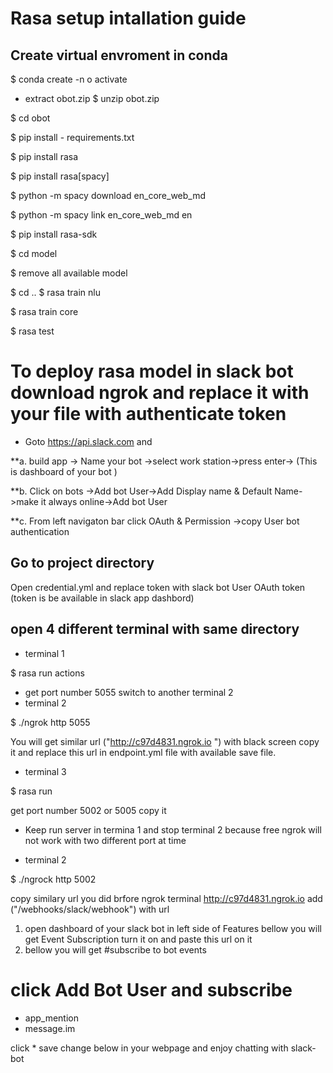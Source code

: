 # Rasa setup intallation guide

## Create virtual envroment in conda
$ conda create -n o activate
* extract obot.zip 
$ unzip obot.zip

$ cd obot

$ pip install - requirements.txt

$ pip install rasa

$ pip install rasa[spacy]

$ python -m spacy download en_core_web_md

$ python -m spacy link en_core_web_md en

$ pip install rasa-sdk

$ cd model

$ remove all available model

$ cd ..
$ rasa train nlu

$ rasa train core

$ rasa test

# To deploy rasa model in slack bot download ngrok and replace it with your file with authenticate token

* Goto https://api.slack.com and 

**a. build app -> Name your bot ->select work station->press enter-> (This is dashboard of your bot )

**b. Click on bots ->Add bot User->Add Display name & Default Name->make it always online->Add bot User

**c. From left navigaton bar click OAuth & Permission ->copy User bot authentication
  
## Go to project directory 

 Open credential.yml and replace token with slack bot User OAuth token (token is be available in slack app dashbord)
 
 ## open 4 different terminal with same directory
* terminal 1

$ rasa run actions

* get port number 5055
 switch to another terminal 2
* terminal 2

$ ./ngrok http 5055

 You will get similar url ("http://c97d4831.ngrok.io ") with black screen copy it and replace this url in endpoint.yml file with available save file.
* terminal 3

$ rasa run

 get port number 5002 or 5005 copy it 
* Keep run server  in termina 1 and stop terminal 2 because free ngrok will not work  with two different port at time

* terminal 2 

$ ./ngrock http 5002

 copy similary url you did brfore ngrok terminal http://c97d4831.ngrok.io add ("/webhooks/slack/webhook") with url

1. open dashboard of your slack bot in left side of Features bellow you will get Event Subscription turn it on and paste this url on it
2. bellow you will get #subscribe to bot events

# click Add Bot User and subscribe 
* app_mention
* message.im 

click * save change below in your webpage and enjoy chatting with slack-bot 
